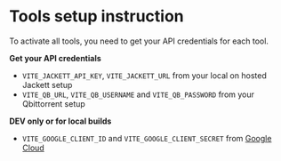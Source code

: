 # Tools setup instruction

To activate all tools, you need to get your API credentials for each tool.

**Get your API credentials**

- `VITE_JACKETT_API_KEY`, `VITE_JACKETT_URL` from your local on hosted Jackett setup
- `VITE_QB_URL`, `VITE_QB_USERNAME` and `VITE_QB_PASSWORD` from your Qbittorrent setup

**DEV only or for local builds**

- `VITE_GOOGLE_CLIENT_ID` and `VITE_GOOGLE_CLIENT_SECRET` from [Google Cloud](https://console.cloud.google.com/apis/credentials)
